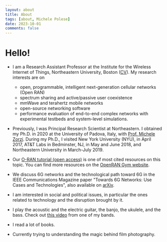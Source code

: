 ```yaml
---
layout: about
title: About
tags: [about, Michele Polese]
date: 2023-10-01
comments: false
---
```


# Hello!
* I am a Research Assistant Professor at the Institute for the Wireless Internet of Things, Northeastern University, Boston (<a href="/assets/pdf/polese-cv-2023-10-01" target="_blank">CV</a>). My research interests are on 
	- open, programmable, intelligent next-generation cellular networks (Open RAN)
	- spectrum sharing and active/passive user coexistence
	- mmWave and terahertz mobile networks
	- open-source networking software
	- performance evaluation of end-to-end complex networks with experimental testbeds and system-level simulations.

* Previously, I was Principal Research Scientist at Northeastern. I obtained my Ph.D. in 2020 at the University of Padova, Italy, with <a href="https://scholar.google.it/citations?hl=en&user=Z7d93ZYAAAAJ&view_op=list_works" target="_blank">Prof. Michele Zorzi</a>. During my Ph.D., I visited New York University (NYU), in April 2017, AT&T Labs in Bedminster, NJ, in May and June 2018, and Northeastern University in March-July 2019.

* Our <a href="https://ieeexplore.ieee.org/document/10024837" target="_blank">O-RAN tutorial (open access)</a> is one of most cited resources on this topic. You can find more resources on the <a href="openrangym.com" target="_blank">OpenRAN Gym website</a>.

* We discuss 6G networks and the technological path toward 6G in the IEEE Communications Magazine paper "Towards 6G Networks: Use Cases and Technologies", also available on <a href="https://arxiv.org/abs/1903.12216" target="_blank">arXiv</a>.

* I am interested in social and political issues, in particular the ones related to technology and the disruption brought by it. 

* I play the acoustic and the electric guitar, the banjo, the ukulele, and the bass. Check out <a href="https://www.youtube.com/watch?v=y0ej1ZjzlDs" target="_blank">this video</a> from one of my bands.

* I read a lot of books.

* Currently trying to understanding the magic behind film photography.

